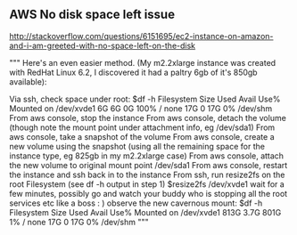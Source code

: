 AWS No disk space left issue
-------
http://stackoverflow.com/questions/6151695/ec2-instance-on-amazon-and-i-am-greeted-with-no-space-left-on-the-disk

"""
Here's an even easier method. (My m2.2xlarge instance was created with RedHat Linux 6.2, I discovered it had a paltry 6gb of it's 850gb available):

Via ssh, check space under root: $df -h
Filesystem            Size  Used Avail Use% Mounted on
/dev/xvde1              6G    6G    0G   100% /
none                   17G     0   17G   0% /dev/shm
From aws console, stop the instance
From aws console, detach the volume (though note the mount point under attachment info, eg /dev/sda1)
From aws console, take a snapshot of the volume
From aws console, create a new volume using the snapshot (using all the remaining space for the instance type, eg 825gb in my m2.2xlarge case)
From aws console, attach the new volume to original mount point /dev/sda1
From aws console, restart the instance and ssh back in to the instance
From ssh, run resize2fs on the root Filesystem (see df -h output in step 1)
$resize2fs /dev/xvde1
wait for a few minutes, possibly go and watch your buddy who is stopping all the root services etc like a boss : )
observe the new cavernous mount: $df -h
Filesystem            Size  Used   Avail Use%   Mounted on
/dev/xvde1            813G  3.7G    801G   1%     /
none                   17G     0     17G   0%     /dev/shm
"""
